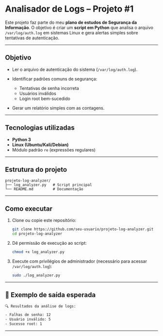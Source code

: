 # Analisador de Logs – Projeto #1

Este projeto faz parte do meu **plano de estudos de Segurança da Informação**.
O objetivo é criar um **script em Python** que analisa o arquivo `/var/log/auth.log` em sistemas Linux e gera alertas simples sobre tentativas de autenticação.

---

## Objetivo

* Ler o arquivo de autenticação do sistema (`/var/log/auth.log`).
* Identificar padrões comuns de segurança:

  * Tentativas de senha incorreta
  * Usuários inválidos
  * Login root bem-sucedido
* Gerar um relatório simples com as contagens.

---

## Tecnologias utilizadas

* **Python 3**
* **Linux (Ubuntu/Kali/Debian)**
* Módulo padrão `re` (expressões regulares)

---

## Estrutura do projeto

```
projeto-log-analyzer/
├── log_analyzer.py   # Script principal
└── README.md         # Documentação
```

---

## Como executar

1. Clone ou copie este repositório:

   ```bash
   git clone https://github.com/seu-usuario/projeto-log-analyzer.git
   cd projeto-log-analyzer
   ```

2. Dê permissão de execução ao script:

   ```bash
   chmod +x log_analyzer.py
   ```

3. Execute com privilégios de administrador (necessário para acessar `/var/log/auth.log`):

   ```bash
   sudo ./log_analyzer.py
   ```

---

## 📖 Exemplo de saída esperada

```bash
🔍 Resultados da análise de logs:

- Falhas de senha: 12
- Usuário inválido: 5
- Sucesso root: 1
```

---

